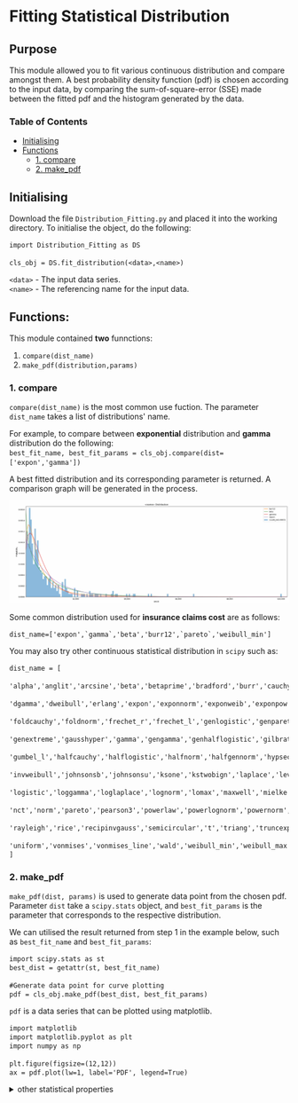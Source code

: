 # Fitting Statistical Distribution
## Purpose
This module allowed you to fit various continuous distribution and compare amongst them.
A best probability density function (pdf) is chosen according to the input data,
by comparing the sum-of-square-error (SSE) made between the fitted pdf and the histogram generated by the data.<br>

### Table of Contents
    
* [Initialising](#initialising)
* [Functions](#functions)
    * [1. compare](#1-compare)
    * [2. make_pdf](#2-make_pdf)


## Initialising
Download the file `Distribution_Fitting.py` and placed it into the working directory.
To initialise the object, do the following:
```
import Distribution_Fitting as DS

cls_obj = DS.fit_distribution(<data>,<name>)

```
`<data>` - The input data series. <br>
`<name>` - The referencing name for the input data. <br>


## Functions:
This module contained **two** funnctions:<br>
1. `compare(dist_name)`<br>
2. `make_pdf(distribution,params)`<br>


### 1. compare
`compare(dist_name)` is the most common use fuction. 
The parameter `dist_name` takes a list of distributions' name. <br>

For example, to compare between **exponential** distribution and **gamma** distribution do the following:<br>
`best_fit_name, best_fit_params = cls_obj.compare(dist=['expon','gamma'])`<br>

A best fitted distribution and its corresponding parameter is returned.
A comparison graph will be generated in the process.
<p align="center">
  <img src="resource/compare.png">
</p>

Some common distribution used for **insurance claims cost** are as follows:<br>
```
dist_name=['expon',`gamma`,'beta','burr12',`pareto`,'weibull_min']
```
You may also try other continuous statistical distribution in `scipy` such as:
```
dist_name = [        
    'alpha','anglit','arcsine','beta','betaprime','bradford','burr','cauchy','chi','chi2','cosine',
    'dgamma','dweibull','erlang','expon','exponnorm','exponweib','exponpow','f','fatiguelife','fisk',
    'foldcauchy','foldnorm','frechet_r','frechet_l','genlogistic','genpareto','gennorm','genexpon',
    'genextreme','gausshyper','gamma','gengamma','genhalflogistic','gilbrat','gompertz','gumbel_r',
    'gumbel_l','halfcauchy','halflogistic','halfnorm','halfgennorm','hypsecant','invgamma','invgauss',
    'invweibull','johnsonsb','johnsonsu','ksone','kstwobign','laplace','levy','levy_l','levy_stable',
    'logistic','loggamma','loglaplace','lognorm','lomax','maxwell','mielke','nakagami','ncx2','ncf',
    'nct','norm','pareto','pearson3','powerlaw','powerlognorm','powernorm','rdist','reciprocal',
    'rayleigh','rice','recipinvgauss','semicircular','t','triang','truncexpon','truncnorm','tukeylambda',
    'uniform','vonmises','vonmises_line','wald','weibull_min','weibull_max','wrapcauchy'
]
```

### 2. make_pdf 
`make_pdf(dist, params)` is used to generate data point from the chosen pdf.
Parameter `dist` take a `scipy.stats` object, and `best_fit_params` is the parameter that corresponds to the respective distribution.

We can utilised the result returned from step 1 in the example below, such as `best_fit_name` and `best_fit_params`:

```
import scipy.stats as st
best_dist = getattr(st, best_fit_name)

#Generate data point for curve plotting
pdf = cls_obj.make_pdf(best_dist, best_fit_params)
```

`pdf` is a data series that can be plotted using matplotlib.


```
import matplotlib
import matplotlib.pyplot as plt
import numpy as np

plt.figure(figsize=(12,12))
ax = pdf.plot(lw=1, label='PDF', legend=True)
```


<details>
    <summary>other statistical properties</summary>
    <p>
```python
#find all moment
mean, var, skew, kurt=best_dist.stats(*best_fit_params,moments='mvsk')

#Put all parameter into a string
param_names = (best_dist.shapes + ', loc, scale').split(', ') if best_dist.shapes else ['loc', 'scale']
param_str = ', '.join(['{}={:0.2f}'.format(k,v) for k,v in zip(param_names, best_fit_params)])
dist_str = '{}({})'.format(best_fit_name, param_str)
```
</p>
</details>


## 
<h6 align="center">
&copy; Quantuary 2020
</h6>    
    
